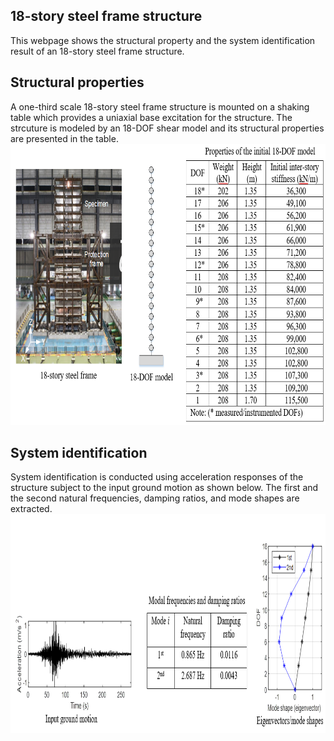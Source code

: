 ## 18-story steel frame structure
This webpage shows the structural property and the system identification result of an 18-story steel frame structure.

## Structural properties
A one-third scale 18-story steel frame structure is mounted on a shaking table  which provides a uniaxial base excitation for the structure. The strcuture is modeled by an 18-DOF shear model and its structural properties are presented in the table.  
<img src="https://github.com/yotsuki3/eighteen-story-structure/blob/main/Figure/18StoryModel.PNG?raw=true" width="750" height="450" />

## System identification
System identification is conducted using acceleration responses of the structure subject to the input ground motion as shown below. The first and the second natural frequencies, damping ratios, and mode shapes are extracted.
<img src="https://github.com/yotsuki3/eighteen-story-structure/blob/main/Figure/18StoryExperimentSystemID.PNG?raw=false" width="850" height="350" />
